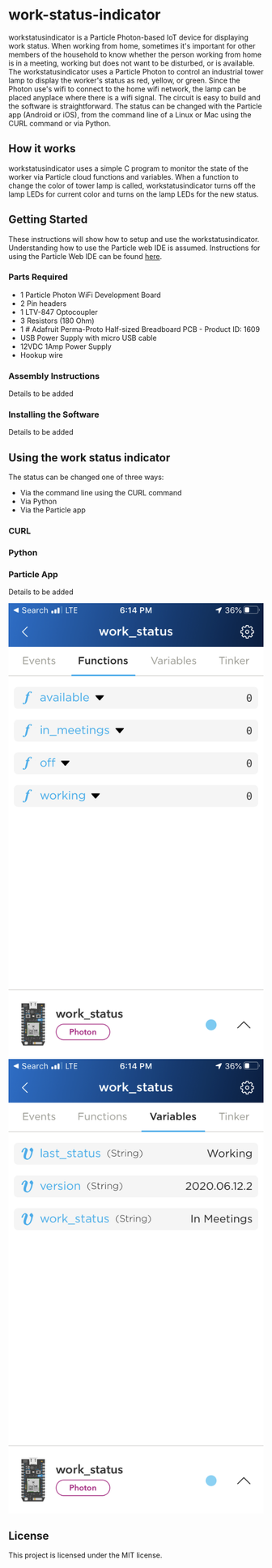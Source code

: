 # work-status-indicator
workstatusindicator is a Particle Photon-based IoT device for displaying work status. When working from home, sometimes it's important for other members of the household to know whether the person working from home is in a meeting, working but does not want to be disturbed, or is available. The workstatusindicator uses a Particle Photon to control an industrial tower lamp to display the worker's status as red, yellow, or green. Since the Photon use's wifi to connect to the home wifi network, the lamp can be placed anyplace where there is a wifi signal. The circuit is easy to build and the software is straightforward. The status can be changed with the Particle app (Android or iOS), from the command line of a Linux or Mac using the CURL command or via Python. 

## How it works
workstatusindicator uses a simple C program to monitor the state of the worker via Particle cloud functions and variables. When a function to change the color of tower lamp is called, workstatusindicator turns off the lamp LEDs for current color and turns on the lamp LEDs for the new status. 

## Getting Started
These instructions will show how to setup and use the workstatusindicator. Understanding how to use the Particle web IDE is assumed. Instructions for using the Particle Web IDE can be found [here](https://docs.particle.io/tutorials/developer-tools/build/).

### Parts Required
- 1 Particle Photon WiFi Development Board
- 2 Pin headers
- 1 LTV-847 Optocoupler
- 3 Resistors (180 Ohm)
- 1 # Adafruit Perma-Proto Half-sized Breadboard PCB - Product ID:  1609
- USB Power Supply with micro USB cable
- 12VDC 1Amp Power Supply
- Hookup wire

### Assembly Instructions
Details to be added

### Installing the Software
Details to be added

## Using the work status indicator
The status can be changed one of three ways:
- Via the command line using the CURL command
- Via Python
- Via the Particle app

### CURL

### Python

### Particle App
Details to be added

![Particle App Functions](https://raw.githubusercontent.com/makeralchemy/work-status-indicator/master/particle-app-functions.png)
![Particle App Variables](https://raw.githubusercontent.com/makeralchemy/work-status-indicator/master/particle-app-variables.png)


## License

This project is licensed under the MIT license.
